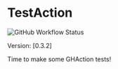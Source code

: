 # TestAction

![GitHub Workflow Status](https://img.shields.io/github/workflow/status/Giordo94/TestAction/workflow)

Version: [0.3.2]

Time to make some GHAction tests!
